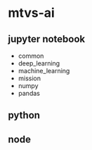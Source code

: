 # mtvs-ai

## jupyter notebook

- common
- deep_learning
- machine_learning
- mission
- numpy
- pandas

## python

## node
